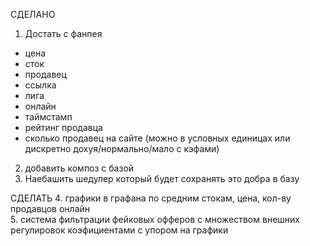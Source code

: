СДЕЛАНО
1. Достать с фанпея
- цена
- сток
- продавец
- ссылка
- лига
- онлайн
- таймстамп
- рейтинг продавца
- сколько продавец на сайте (можно в условных единицах или дискретно дохуя/нормально/мало с кэфами)

2. добавить композ с базой
3. Наебашить шедулер который будет сохранять это добра в базу

СДЕЛАТЬ
4. графики в графана по средним стокам, цена, кол-ву продавцов онлайн  
5. система фильтрации фейковых офферов с множеством внешних регулировок коэфициентами с упором на графики
